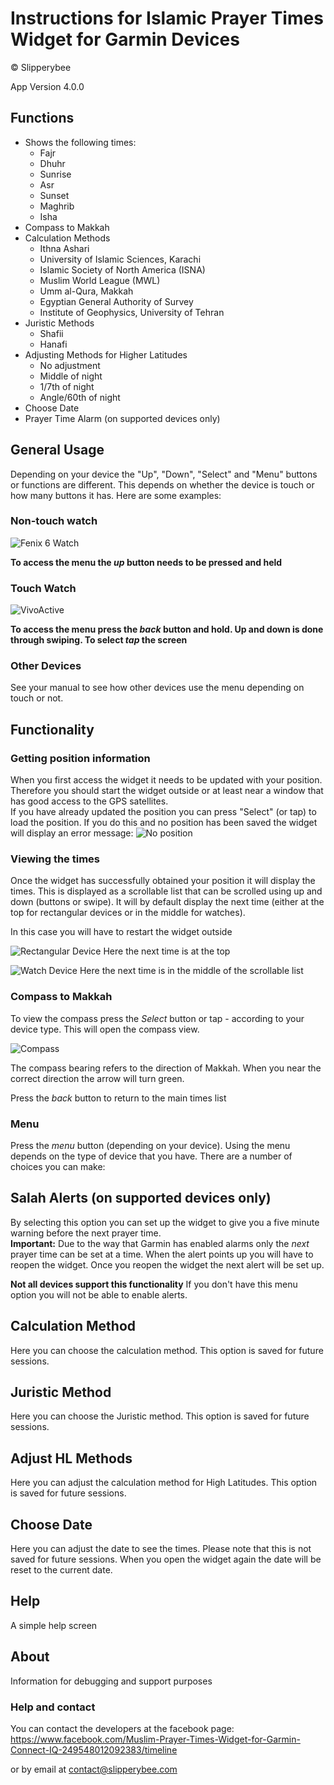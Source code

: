 # Instructions for Islamic Prayer Times Widget for Garmin Devices

© Slipperybee

App Version 4.0.0

## Functions
- Shows the following times:
	- Fajr
	- Dhuhr
	- Sunrise
	- Asr
	- Sunset
	- Maghrib
	- Isha
- Compass to Makkah
- Calculation Methods
	- Ithna Ashari
	- University of Islamic Sciences, Karachi
	- Islamic Society of North America (ISNA)
	- Muslim World League (MWL)
	- Umm al-Qura, Makkah
	- Egyptian General Authority of Survey
	- Institute of Geophysics, University of Tehran
- Juristic Methods
	- Shafii
	- Hanafi
- Adjusting Methods for Higher Latitudes
	- No adjustment
	- Middle of night
	- 1/7th of night
	- Angle/60th of night
- Choose Date
- Prayer Time Alarm (on supported devices only)

## General Usage
Depending on your device the "Up", "Down", "Select" and "Menu" buttons or functions are different.  This depends on whether the device is touch or how many buttons it has.  Here are some examples:

### Non-touch watch
![Fenix 6 Watch](images/fenix6buttons.png)

__To access the menu the *up* button needs to be pressed and held__

### Touch Watch
![VivoActive](images/vivonobuttons.png)

__To access the menu press the *back* button and hold.  Up and down is done through swiping.  To select *tap* the screen__

### Other Devices
See your manual to see how other devices use the menu depending on touch or not.

## Functionality
### Getting position information
When you first access the widget it needs to be updated with your position.  Therefore you should start the widget outside or at least near a window that has good access to the GPS satellites.  
If you have already updated the position you can press "Select" (or tap) to load the position.  If you do this and no position has been saved the widget will display an error message:
![No position](images/no_position.png)

### Viewing the times
Once the widget has successfully obtained your position it will display the times.  This is displayed as a scrollable list that can be scrolled using up and down (buttons or swipe).  It will by default display the next time (either at the top for rectangular devices or in the middle for watches).

In this case you will have to restart the widget outside

![Rectangular Device](images/edge_times.png)
Here the next time is at the top

![Watch Device](images/fenix6_times.png)
Here the next time is in the middle of the scrollable list

### Compass to Makkah
To view the compass press the *Select* button or tap - according to your device type.  This will open the compass view.

![Compass](images/compass.png) 

The compass bearing refers to the direction of Makkah.  When you near the correct direction the arrow will turn green.

Press the *back* button to return to the main times list

### Menu
Press the *menu* button (depending on your device).  Using the menu depends on the type of device that you have.  There are a number of choices you can make:

## Salah Alerts (on supported devices only)
By selecting this option you can set up the widget to give you a five minute warning before the next prayer time.  
__Important:__ Due to the way that Garmin has enabled alarms only the _next_ prayer time can be set at a time.  When the alert points up you will have to reopen the widget.  Once you reopen the widget the next alert will be set up. 

__Not all devices support this functionality__  If you don't have this menu option you will not be able to enable alerts.

## Calculation Method
Here you can choose the calculation method.  This option is saved for future sessions.

## Juristic Method
Here you can choose the Juristic method.  This option is saved for future sessions.

## Adjust HL Methods
Here you can adjust the calculation method for High Latitudes. This option is saved for future sessions.

## Choose Date
Here you can adjust the date to see the times.  Please note that this is not saved for future sessions.  When you open the widget again the date will be reset to the current date.

## Help
A simple help screen

## About
Information for debugging and support purposes

### Help and contact
You can contact the developers at the facebook page:
<https://www.facebook.com/Muslim-Prayer-Times-Widget-for-Garmin-Connect-IQ-249548012092383/timeline>

or by email at <contact@slipperybee.com>

